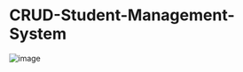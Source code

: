 # CRUD-Student-Management-System
![image](https://github.com/user-attachments/assets/a744a241-3ccf-4d1e-bbdd-b93670d1e4f6)

